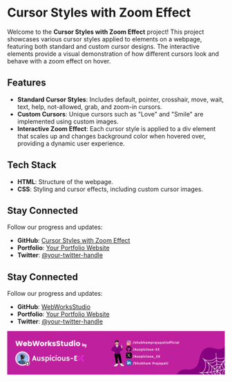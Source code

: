 # Cursor Styles with Zoom Effect

Welcome to the **Cursor Styles with Zoom Effect** project! This project showcases various cursor styles applied to elements on a webpage, featuring both standard and custom cursor designs. The interactive elements provide a visual demonstration of how different cursors look and behave with a zoom effect on hover.

## Features

- **Standard Cursor Styles**: Includes default, pointer, crosshair, move, wait, text, help, not-allowed, grab, and zoom-in cursors.
- **Custom Cursors**: Unique cursors such as "Love" and "Smile" are implemented using custom images.
- **Interactive Zoom Effect**: Each cursor style is applied to a div element that scales up and changes background color when hovered over, providing a dynamic user experience.

## Tech Stack

- **HTML**: Structure of the webpage.
- **CSS**: Styling and cursor effects, including custom cursor images.

## Stay Connected

Follow our progress and updates:

- **GitHub**: [Cursor Styles with Zoom Effect](https://github.com/your-username/cursor-styles-zoom-effect)
- **Portfolio**: [Your Portfolio Website](https://your-portfolio-link.com)
- **Twitter**: [@your-twitter-handle](https://twitter.com/your-twitter-handle)

## Stay Connected

Follow our progress and updates:

- **GitHub**: [WebWorksStudio](https://github.com/Auspicious-EX/)
- **Portfolio**: [Your Portfolio Website](auspicious.me)
- **Twitter**: [@your-twitter-handle](https://twitter.com/Auspicious_EX)

[![Footer](https://github.com/Auspicious-EX/WebWorksStudio/blob/main/imgs/footer.gif?raw=true)](https://github.com/Auspicious-EX/WebWorksStudio)